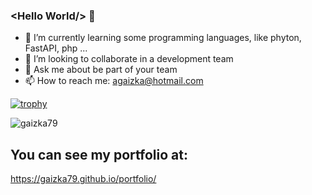 ### &lt;Hello World/&gt; 👋

- 🌱 I’m currently learning some programming languages, like phyton, FastAPI, php ...
- 👯 I’m looking to collaborate in a development team
- 💬 Ask me about be part of your team
- 📫 How to reach me: agaizka@hotmail.com


[![trophy](https://github-profile-trophy.vercel.app/?username=Gaizka79&theme=darkhub)](https://github.com/ryo-ma/github-profile-trophy)

<p><img align="center" src="https://github-readme-stats.vercel.app/api/top-langs?username=Gaizka79&show_icons=true&locale=en&layout=compact" alt="gaizka79" /></p>


## You can see my portfolio at:
  https://gaizka79.github.io/portfolio/

